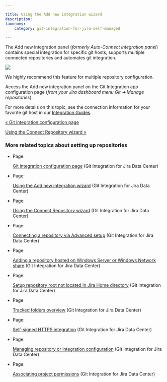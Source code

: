 ```yaml
---

title: Using the Add new integration wizard
description:
taxonomy:
    category: git-integration-for-jira-self-managed

---
```


The Add new integration panel (_formerly Auto-Connect integration panel_) contains special integration for specific git hosts, supports multiple connected repositories and automates git integration.

![](https://bigbrassband.atlassian.net/wiki/download/attachments/1930397044/gitserver-auto-connect-panel.png?version=1&modificationDate=1630642820167&cacheVersion=1&api=v2)

We highly recommend this feature for multiple repository configuration.

Access the Add new integration panel on the Git Integration app configuration page (_from your Jira dashboard menu Git ➜ Manage repositories_).

For more details on this topic, see the connection information for your favorite git host in our [Integration Guides](https://bigbrassband.atlassian.net/git-integration-for-jira-self-managed/Integration-Guides).

[« Git integration configuration page](/wiki/spaces/GIJDC/pages/1930396951/Git+integration+configuration+page)

[Using the Connect Repository wizard »](/wiki/spaces/GIJDC/pages/1930397090/Using+the+Connect+Repository+wizard)

### More related topics about setting up repositories

*   Page:

    [Git integration configuration page](/wiki/spaces/GIJDC/pages/1930396951/Git+integration+configuration+page) (Git Integration for Jira Data Center)

*   Page:

    [Using the Add new integration wizard](/wiki/spaces/GIJDC/pages/1930397044/Using+the+Add+new+integration+wizard) (Git Integration for Jira Data Center)

*   Page:

    [Using the Connect Repository wizard](/wiki/spaces/GIJDC/pages/1930397090/Using+the+Connect+Repository+wizard) (Git Integration for Jira Data Center)

*   Page:

    [Connecting a repository via Advanced setup](/wiki/spaces/GIJDC/pages/1930397180/Connecting+a+repository+via+Advanced+setup) (Git Integration for Jira Data Center)

*   Page:

    [Adding a repository hosted on Windows Server or Windows Network share](/wiki/spaces/GIJDC/pages/1930397287/Adding+a+repository+hosted+on+Windows+Server+or+Windows+Network+share) (Git Integration for Jira Data Center)

*   Page:

    [Setup repository root not located in Jira Home directory](/wiki/spaces/GIJDC/pages/1930397313/Setup+repository+root+not+located+in+Jira+Home+directory) (Git Integration for Jira Data Center)

*   Page:

    [Tracked folders overview](/wiki/spaces/GIJDC/pages/1930397330/Tracked+folders+overview) (Git Integration for Jira Data Center)

*   Page:

    [Self-signed HTTPS integration](/wiki/spaces/GIJDC/pages/1930397349/Self-signed+HTTPS+integration) (Git Integration for Jira Data Center)

*   Page:

    [Managing repository or integration configuration](/wiki/spaces/GIJDC/pages/1930397435/Managing+repository+or+integration+configuration) (Git Integration for Jira Data Center)

*   Page:

    [Associating project permissions](/wiki/spaces/GIJDC/pages/1930397766/Associating+project+permissions) (Git Integration for Jira Data Center)